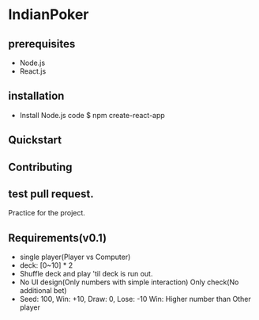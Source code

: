 # IndianPoker

## prerequisites

- Node.js
- React.js

## installation

- Install Node.js
  code $ npm create-react-app

## Quickstart

## Contributing

## test pull request.

Practice for the project.

## Requirements(v0.1)

- single player(Player vs Computer)
- deck: [0~10] \* 2
- Shuffle deck and play 'til deck is run out.
- No UI design(Only numbers with simple interaction) Only check(No additional bet)
- Seed: 100, Win: +10, Draw: 0, Lose: -10 Win: Higher number than Other player
